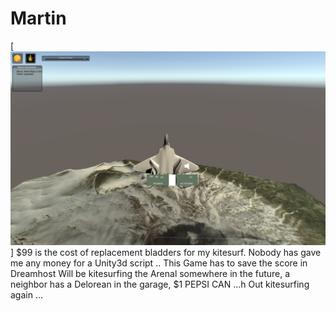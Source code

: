 # Martin
[![que no se resistieran, por que sino los mataban ... ](https://raw.githubusercontent.com/rgarro/Martin/master/martin.png)]
$99 is the cost of replacement bladders for my kitesurf. 
Nobody has gave me any money for a Unity3d script ..
This Game has to save the score in Dreamhost
Will be kitesurfing the Arenal somewhere in the future, a neighbor has a Delorean in the garage, $1 PEPSI CAN ...h
Out kitesurfing again ...
